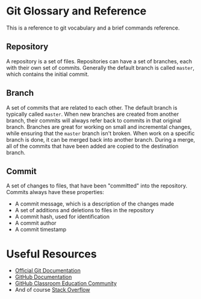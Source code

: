 # Git Glossary and Reference

This is a reference to git vocabulary and a brief commands reference.

## Repository

A repository is a set of files. Repositories can have a set of branches, each with their own set of commits.
Generally the default branch is called `master`, which contains the initial commit.

## Branch

A set of commits that are related to each other. The default branch is typically called `master`.
When new branches are created from another branch, their commits will always refer back to commits in that original branch.
Branches are great for working on small and incremental changes, while ensuring that the `master` branch isn't broken.
When work on a specific branch is done, it can be merged back into another branch. During a merge, all of the commits that
have been added are copied to the destination branch.

## Commit

A set of changes to files, that have been "committed" into the repository.
Commits always have these properties:

- A commit message, which is a description of the changes made
- A set of additions and deletions to files in the repository
- A commit hash, used for identification
- A commit author
- A commit timestamp

# Useful Resources

- [Official Git Documentation][git-scm-doc]
- [GitHub Documentation][github-doc]
- [GitHub Classroom Education Community][gh-class-doc]
- And of course [Stack Overflow][stackoverflow]

[git-scm-doc]: https://git-scm.com/doc
[github-doc]: https://guides.github.com/
[gh-class-doc]: https://education.github.community/
[stackoverflow]: https://stackoverflow.com/questions/tagged/git

